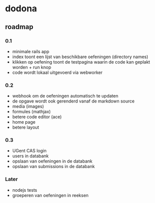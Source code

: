 # dodona

## roadmap

### 0.1
* minimale rails app
* index toont een lijst van beschikbare oefeningen (directory names)
* klikken op oefening toont de testpagina waarin de code kan geplakt worden + run knop
* code wordt lokaal uitgevoerd via webworker

### 0.2
* webhook om de oefeningen automatisch te updaten
* de opgave wordt ook gerenderd vanaf de markdown source
* media (images)
* formules (mathjax)
* betere code editor (ace)
* home page
* betere layout

### 0.3
* UGent CAS login
* users in databank
* opslaan van oefeningen in de databank
* opslaan van submissions in de databank

### Later
* nodejs tests
* groeperen van oefeningen in reeksen
